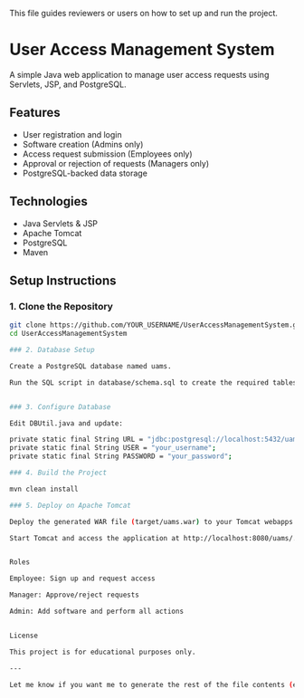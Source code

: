 This file guides reviewers or users on how to set up and run the project.

# User Access Management System

A simple Java web application to manage user access requests using Servlets, JSP, and PostgreSQL.

## Features
- User registration and login
- Software creation (Admins only)
- Access request submission (Employees only)
- Approval or rejection of requests (Managers only)
- PostgreSQL-backed data storage

## Technologies
- Java Servlets & JSP
- Apache Tomcat
- PostgreSQL
- Maven

## Setup Instructions

### 1. Clone the Repository
```bash
git clone https://github.com/YOUR_USERNAME/UserAccessManagementSystem.git
cd UserAccessManagementSystem

### 2. Database Setup

Create a PostgreSQL database named uams.

Run the SQL script in database/schema.sql to create the required tables.


### 3. Configure Database

Edit DBUtil.java and update:

private static final String URL = "jdbc:postgresql://localhost:5432/uams";
private static final String USER = "your_username";
private static final String PASSWORD = "your_password";

### 4. Build the Project

mvn clean install

### 5. Deploy on Apache Tomcat

Deploy the generated WAR file (target/uams.war) to your Tomcat webapps directory.

Start Tomcat and access the application at http://localhost:8080/uams/.


Roles

Employee: Sign up and request access

Manager: Approve/reject requests

Admin: Add software and perform all actions


License

This project is for educational purposes only.

---

Let me know if you want me to generate the rest of the file contents (e.g., servlet classes or JSPs) or help you publish this on GitHub for submission.
